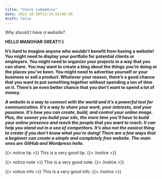 ```yaml
---
title: "Check submodule"
date: 2022-10-30T13:14:51+05:30
draft: false
---
```

*Why should I have a website?*

**HELLO MANOHAR GREAT!!:)**

**It’s hard to imagine anyone who wouldn’t benefit from having a website! You might need to display your portfolio for potential clients or employers. You might need to organize your projects in a way that you can share. You may want to create a blog about the things you’re doing or the places you’ve been. You might need to advertise yourself or your business or sell a product. Whatever your reason, there’s a good chance that you want to put something together without spending a ton of time on it. There’s an even better chance that you don’t want to spend a lot of money.**

***A website is a way to connect with the world and it’s a powerful tool for communication. It’s a way to share your work, your interests, and your passions. It’s how you can create, build, and control your online image. Plus, the sooner you build your site, the more time you’ll have to build your online presence and reach the people that you want to reach. It can help you stand out in a sea of competitors.
It’s also not the easiest thing to create if you don’t know what you’re doing!
There are a few ways that a beginner can create a simple and completely free website. The main ones are GitHub and Wordpress hello.***

{{< notice tip >}}
This is a very good tip.
{{< /notice >}}

{{< notice note >}}
This is a very good note.
{{< /notice >}}

{{< notice info >}}
This is a very good info.
{{< /notice >}}

